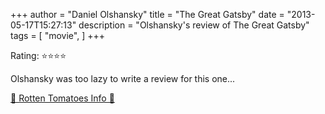 +++
author = "Daniel Olshansky"
title = "The Great Gatsby"
date = "2013-05-17T15:27:13"
description = "Olshansky's review of The Great Gatsby"
tags = [
    "movie",
]
+++

Rating: ⭐⭐⭐⭐

Olshansky was too lazy to write a review for this one...

[🍅 Rotten Tomatoes Info 🍅](https://www.rottentomatoes.com//m/the_great_gatsby_2013)